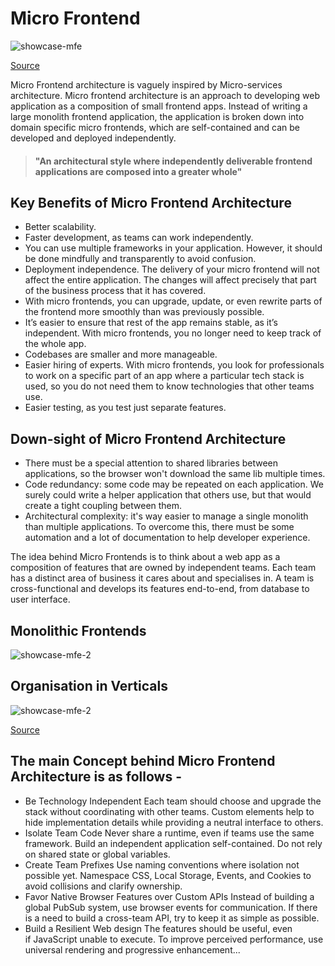 # Micro Frontend

![showcase-mfe][3]

[Source][1]

Micro Frontend architecture is vaguely inspired by Micro-services architecture. Micro frontend architecture is an approach to developing web application as a composition of small frontend apps. Instead of writing a large monolith frontend application, the application is broken down into domain specific micro frontends, which are self-contained and can be developed and deployed independently.

> #### "An architectural style where independently deliverable frontend applications are composed into a greater whole"

## Key Benefits of Micro Frontend Architecture

-   Better scalability.
-   Faster development, as teams can work independently.
-   You can use multiple frameworks in your application. However, it should be done mindfully and transparently to avoid confusion.
-   Deployment independence. The delivery of your micro frontend will not affect the entire application. The changes will affect precisely that part of the business process that it has covered.
-   With micro frontends, you can upgrade, update, or even rewrite parts of the frontend more smoothly than was previously possible.
-   It’s easier to ensure that rest of the app remains stable, as it’s independent. With micro frontends, you no longer need to keep track of the whole app.
-   Codebases are smaller and more manageable.
-   Easier hiring of experts. With micro frontends, you look for professionals to work on a specific part of an app where a particular tech stack is used, so you do not need them to know technologies that other teams use.
-   Easier testing, as you test just separate features.

## Down-sight of Micro Frontend Architecture

-   There must be a special attention to shared libraries between applications, so the browser won't download the same lib multiple times.
-   Code redundancy: some code may be repeated on each application. We surely could write a helper application that others use, but that would create a tight coupling between them.
-   Architectural complexity: it's way easier to manage a single monolith than multiple applications. To overcome this, there must be some automation and a lot of documentation to help developer experience.

The idea behind Micro Frontends is to think about a web app as a composition of features that are owned by independent teams. Each team has a distinct area of business it cares about and specialises in. A team is cross-functional and develops its features end-to-end, from database to user interface.

## Monolithic Frontends

![showcase-mfe-2][5]

## Organisation in Verticals

![showcase-mfe-2][4]

[Source][2]

## The main Concept behind Micro Frontend Architecture is as follows -

-   Be Technology Independent
    Each team should choose and upgrade the stack without coordinating with other teams. Custom elements help to hide implementation details while providing a neutral interface to others.
-   Isolate Team Code
    Never share a runtime, even if teams use the same framework. Build an independent application self-contained. Do not rely on shared state or global variables.
-   Create Team Prefixes
    Use naming conventions where isolation not possible yet. Namespace CSS, Local Storage, Events, and Cookies to avoid collisions and clarify ownership.
-   Favor Native Browser Features over Custom APIs
    Instead of building a global PubSub system, use browser events for communication. If there is a need to build a cross-team API, try to keep it as simple as possible.
-   Build a Resilient Web design
    The features should be useful, even if JavaScript unable to execute. To improve perceived performance, use universal rendering and progressive enhancement...

<!-- Links to refrences -->

[1]: https://www.cuelogic.com/blog/micro-frontends-part1
[2]: https://micro-frontends.org/

<!-- Links to images -->

[3]: https://www.cuelogic.com/wp-content/uploads/2020/11/01-Gif-1536x864.gif.webp
[4]: https://micro-frontends.org/ressources/diagrams/organisational/verticals-headline.png
[5]: https://micro-frontends.org/ressources/diagrams/organisational/monolith-frontback-microservices.png
